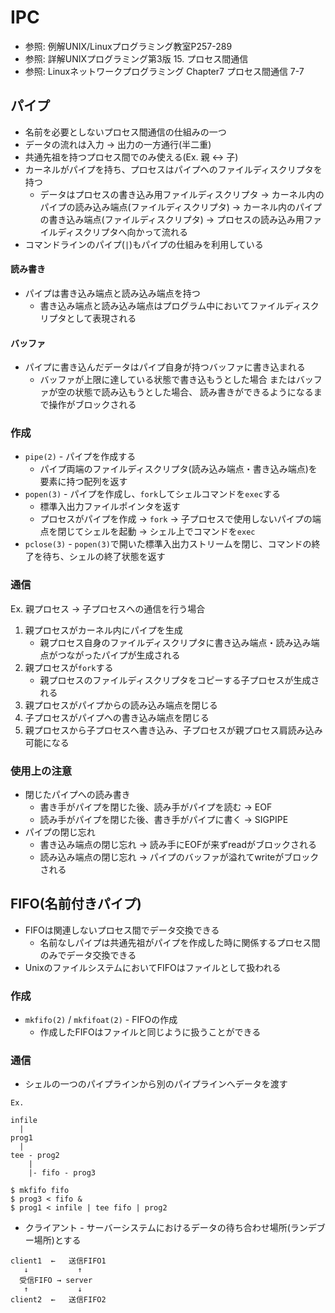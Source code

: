 # IPC
- 参照: 例解UNIX/Linuxプログラミング教室P257-289
- 参照: 詳解UNIXプログラミング第3版 15. プロセス間通信
- 参照: Linuxネットワークプログラミング Chapter7 プロセス間通信 7-7

## パイプ
- 名前を必要としないプロセス間通信の仕組みの一つ
- データの流れは入力 -> 出力の一方通行(半二重)
- 共通先祖を持つプロセス間でのみ使える(Ex. 親 <-> 子)
- カーネルがパイプを持ち、プロセスはパイプへのファイルディスクリプタを持つ
  - データはプロセスの書き込み用ファイルディスクリプタ
    -> カーネル内のパイプの読み込み端点(ファイルディスクリプタ)
    -> カーネル内のパイプの書き込み端点(ファイルディスクリプタ)
    -> プロセスの読み込み用ファイルディスクリプタへ向かって流れる
- コマンドラインのパイプ(`|`)もパイプの仕組みを利用している

#### 読み書き
- パイプは書き込み端点と読み込み端点を持つ
  - 書き込み端点と読み込み端点はプログラム中においてファイルディスクリプタとして表現される

#### バッファ
- パイプに書き込んだデータはパイプ自身が持つバッファに書き込まれる
  - バッファが上限に達している状態で書き込もうとした場合
    またはバッファが空の状態で読み込もうとした場合、
    読み書きができるようになるまで操作がブロックされる

### 作成
- `pipe(2)` - パイプを作成する
  - パイプ両端のファイルディスクリプタ(読み込み端点・書き込み端点)を要素に持つ配列を返す
- `popen(3)` - パイプを作成し、`fork`してシェルコマンドを`exec`する
  - 標準入出力ファイルポインタを返す
  - プロセスがパイプを作成
    -> `fork`
    -> 子プロセスで使用しないパイプの端点を閉じてシェルを起動
    -> シェル上でコマンドを`exec`
- `pclose(3)` - `popen(3)`で開いた標準入出力ストリームを閉じ、コマンドの終了を待ち、シェルの終了状態を返す

### 通信
Ex. 親プロセス -> 子プロセスへの通信を行う場合

1. 親プロセスがカーネル内にパイプを生成
    - 親プロセス自身のファイルディスクリプタに書き込み端点・読み込み端点がつながったパイプが生成される
2. 親プロセスが`fork`する
    - 親プロセスのファイルディスクリプタをコピーする子プロセスが生成される
3. 親プロセスがパイプからの読み込み端点を閉じる
4. 子プロセスがパイプへの書き込み端点を閉じる
5. 親プロセスから子プロセスへ書き込み、子プロセスが親プロセス肩読み込み可能になる

### 使用上の注意
- 閉じたパイプへの読み書き
  - 書き手がパイプを閉じた後、読み手がパイプを読む -> EOF
  - 読み手がパイプを閉じた後、書き手がパイプに書く -> SIGPIPE
- パイプの閉じ忘れ
  - 書き込み端点の閉じ忘れ -> 読み手にEOFが来ずreadがブロックされる
  - 読み込み端点の閉じ忘れ -> パイプのバッファが溢れてwriteがブロックされる

## FIFO(名前付きパイプ)
- FIFOは関連しないプロセス間でデータ交換できる
  - 名前なしパイプは共通先祖がパイプを作成した時に関係するプロセス間のみでデータ交換できる
- UnixのファイルシステムにおいてFIFOはファイルとして扱われる

### 作成
- `mkfifo(2)` / `mkfifoat(2)` - FIFOの作成
  - 作成したFIFOはファイルと同じように扱うことができる

### 通信
- シェルの一つのパイプラインから別のパイプラインへデータを渡す

```
Ex.

infile
  |
prog1
  |
tee - prog2
    |
    |- fifo - prog3
```

```
$ mkfifo fifo
$ prog3 < fifo &
$ prog1 < infile | tee fifo | prog2
```

- クライアント - サーバーシステムにおけるデータの待ち合わせ場所(ランデブー場所)とする

```
client1  ←   送信FIFO1
   ↓           ↑
  受信FIFO → server
   ↑           ↓
client2  ←   送信FIFO2
```
